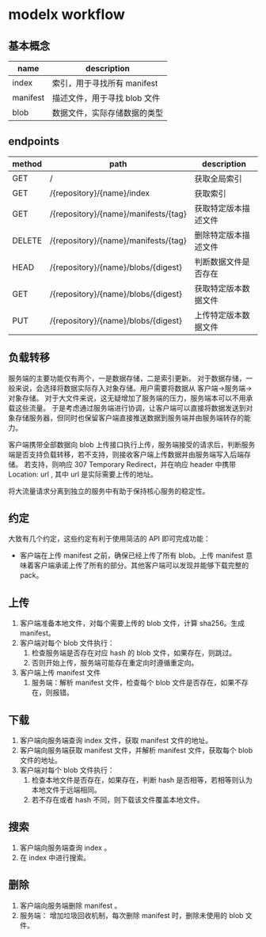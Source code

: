 # modelx workflow

## 基本概念

| name     | description                  |
| -------- | ---------------------------- |
| index    | 索引，用于寻找所有 manifest  |
| manifest | 描述文件，用于寻找 blob 文件 |
| blob     | 数据文件，实际存储数据的类型 |

## endpoints

| method | path                                 | description          |
| ------ | ------------------------------------ | -------------------- |
| GET    | /                                    | 获取全局索引         |
| GET    | /{repository}/{name}/index           | 获取索引             |
| GET    | /{repository}/{name}/manifests/{tag} | 获取特定版本描述文件 |
| DELETE | /{repository}/{name}/manifests/{tag} | 删除特定版本描述文件 |
| HEAD   | /{repository}/{name}/blobs/{digest}  | 判断数据文件是否存在 |
| GET    | /{repository}/{name}/blobs/{digest}  | 获取特定版本数据文件 |
| PUT    | /{repository}/{name}/blobs/{digest}  | 上传特定版本数据文件 |

## 负载转移

服务端的主要功能仅有两个，一是数据存储，二是索引更新。
对于数据存储，一般来说，会选择将数据实际存入对象存储。用户需要将数据从 客户端->服务端->对象存储。
对于大文件来说，这无疑增加了服务端的压力，服务端本可以不用承载这些流量。
于是考虑通过服务端进行协调，让客户端可以直接将数据发送到对象存储服务器，但同时也保留客户端直接推送数据到服务端并由服务端转存的能力。

客户端携带全部数据向 blob 上传接口执行上传，服务端接受的请求后，判断服务端是否支持负载转移，若不支持，则接收客户端上传数据并由服务端写入后端存储。
若支持，则响应 307 Temporary Redirect，并在响应 header 中携带 Location: url , 其中 url 是实际需要上传的地址。

将大流量请求分离到独立的服务中有助于保持核心服务的稳定性。

## 约定

大致有几个约定，这些约定有利于使用简洁的 API 即可完成功能：

- 客户端在上传 manifest 之前，确保已经上传了所有 blob。上传 manifest 意味着客户端承诺上传了所有的部分。其他客户端可以发现并能够下载完整的 pack。

## 上传

1. 客户端准备本地文件，对每个需要上传的 blob 文件，计算 sha256。生成 manifest。
2. 客户端对每个 blob 文件执行：
   1. 检查服务端是否存在对应 hash 的 blob 文件，如果存在，则跳过。
   2. 否则开始上传，服务端可能存在重定向时遵循重定向。
3. 客户端上传 manifest 文件
   1. 服务端：解析 manifest 文件，检查每个 blob 文件是否存在，如果不存在，则报错。

## 下载

1. 客户端向服务端查询 index 文件，获取 manifest 文件的地址。
2. 客户端向服务端获取 manifest 文件，并解析 manifest 文件，获取每个 blob 文件的地址。
3. 客户端对每个 blob 文件执行：
   1. 检查本地文件是否存在，如果存在，判断 hash 是否相等，若相等则认为本地文件于远端相同。
   2. 若不存在或者 hash 不同，则下载该文件覆盖本地文件。

## 搜索

1. 客户端向服务端查询 index 。
2. 在 index 中进行搜索。

## 删除

1. 客户端向服务端删除 manifest 。
2. 服务端： 增加垃圾回收机制，每次删除 manifest 时，删除未使用的 blob 文件。
